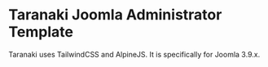 # Taranaki Joomla Administrator Template

Taranaki uses TailwindCSS and AlpineJS. It is specifically for Joomla 3.9.x.
